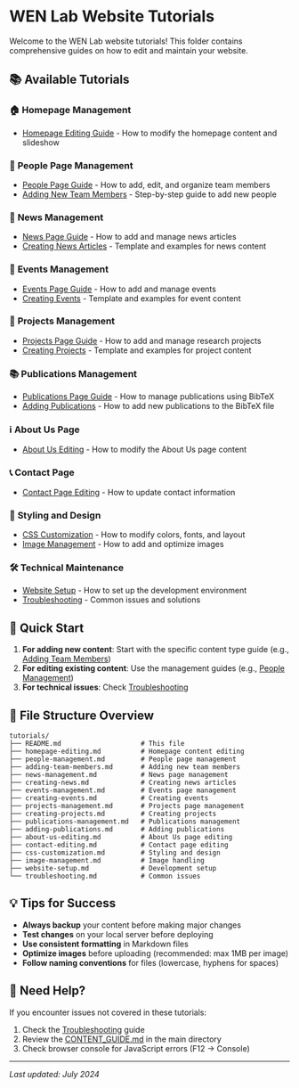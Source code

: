 # WEN Lab Website Tutorials

Welcome to the WEN Lab website tutorials! This folder contains comprehensive guides on how to edit and maintain your website.

## 📚 Available Tutorials

### 🏠 **Homepage Management**
- [Homepage Editing Guide](homepage-editing.md) - How to modify the homepage content and slideshow

### 👥 **People Page Management**
- [People Page Guide](people-management.md) - How to add, edit, and organize team members
- [Adding New Team Members](adding-team-members.md) - Step-by-step guide to add new people

### 📰 **News Management**
- [News Page Guide](news-management.md) - How to add and manage news articles
- [Creating News Articles](creating-news.md) - Template and examples for news content

### 📅 **Events Management**
- [Events Page Guide](events-management.md) - How to add and manage events
- [Creating Events](creating-events.md) - Template and examples for event content

### 🔬 **Projects Management**
- [Projects Page Guide](projects-management.md) - How to add and manage research projects
- [Creating Projects](creating-projects.md) - Template and examples for project content

### 📚 **Publications Management**
- [Publications Page Guide](publications-management.md) - How to manage publications using BibTeX
- [Adding Publications](adding-publications.md) - How to add new publications to the BibTeX file

### ℹ️ **About Us Page**
- [About Us Editing](about-us-editing.md) - How to modify the About Us page content

### 📞 **Contact Page**
- [Contact Page Editing](contact-editing.md) - How to update contact information

### 🎨 **Styling and Design**
- [CSS Customization](css-customization.md) - How to modify colors, fonts, and layout
- [Image Management](image-management.md) - How to add and optimize images

### 🛠️ **Technical Maintenance**
- [Website Setup](website-setup.md) - How to set up the development environment
- [Troubleshooting](troubleshooting.md) - Common issues and solutions

## 🚀 Quick Start

1. **For adding new content**: Start with the specific content type guide (e.g., [Adding Team Members](adding-team-members.md))
2. **For editing existing content**: Use the management guides (e.g., [People Management](people-management.md))
3. **For technical issues**: Check [Troubleshooting](troubleshooting.md)

## 📁 File Structure Overview

```
tutorials/
├── README.md                    # This file
├── homepage-editing.md          # Homepage content editing
├── people-management.md         # People page management
├── adding-team-members.md       # Adding new team members
├── news-management.md           # News page management
├── creating-news.md             # Creating news articles
├── events-management.md         # Events page management
├── creating-events.md           # Creating events
├── projects-management.md       # Projects page management
├── creating-projects.md         # Creating projects
├── publications-management.md   # Publications management
├── adding-publications.md       # Adding publications
├── about-us-editing.md          # About Us page editing
├── contact-editing.md           # Contact page editing
├── css-customization.md         # Styling and design
├── image-management.md          # Image handling
├── website-setup.md             # Development setup
└── troubleshooting.md           # Common issues
```

## 💡 Tips for Success

- **Always backup** your content before making major changes
- **Test changes** on your local server before deploying
- **Use consistent formatting** in Markdown files
- **Optimize images** before uploading (recommended: max 1MB per image)
- **Follow naming conventions** for files (lowercase, hyphens for spaces)

## 🔧 Need Help?

If you encounter issues not covered in these tutorials:
1. Check the [Troubleshooting](troubleshooting.md) guide
2. Review the [CONTENT_GUIDE.md](../CONTENT_GUIDE.md) in the main directory
3. Check browser console for JavaScript errors (F12 → Console)

---

*Last updated: July 2024* 